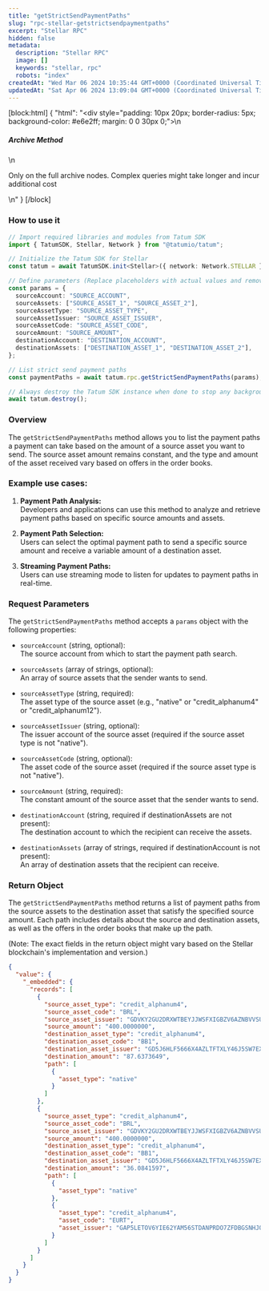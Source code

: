 ```yaml
---
title: "getStrictSendPaymentPaths"
slug: "rpc-stellar-getstrictsendpaymentpaths"
excerpt: "Stellar RPC"
hidden: false
metadata: 
  description: "Stellar RPC"
  image: []
  keywords: "stellar, rpc"
  robots: "index"
createdAt: "Wed Mar 06 2024 10:35:44 GMT+0000 (Coordinated Universal Time)"
updatedAt: "Sat Apr 06 2024 13:09:04 GMT+0000 (Coordinated Universal Time)"
---
```

[block:html]
{
  "html": "<div style=\"padding: 10px 20px; border-radius: 5px; background-color: #e6e2ff; margin: 0 0 30px 0;\">\n  <h5>Archive Method</h5>\n  <p>Only on the full archive nodes. Complex queries might take longer and incur additional cost</p>\n</div>"
}
[/block]


### How to use it

```typescript
// Import required libraries and modules from Tatum SDK
import { TatumSDK, Stellar, Network } from "@tatumio/tatum";

// Initialize the Tatum SDK for Stellar
const tatum = await TatumSDK.init<Stellar>({ network: Network.STELLAR });

// Define parameters (Replace placeholders with actual values and remove redundant)
const params = {
  sourceAccount: "SOURCE_ACCOUNT",
  sourceAssets: ["SOURCE_ASSET_1", "SOURCE_ASSET_2"],
  sourceAssetType: "SOURCE_ASSET_TYPE",
  sourceAssetIssuer: "SOURCE_ASSET_ISSUER",
  sourceAssetCode: "SOURCE_ASSET_CODE",
  sourceAmount: "SOURCE_AMOUNT",
  destinationAccount: "DESTINATION_ACCOUNT",
  destinationAssets: ["DESTINATION_ASSET_1", "DESTINATION_ASSET_2"],
};

// List strict send payment paths
const paymentPaths = await tatum.rpc.getStrictSendPaymentPaths(params);

// Always destroy the Tatum SDK instance when done to stop any background processes
await tatum.destroy();
```

### Overview

The `getStrictSendPaymentPaths` method allows you to list the payment paths a payment can take based on the amount of a source asset you want to send. The source asset amount remains constant, and the type and amount of the asset received vary based on offers in the order books.

### Example use cases:

1. **Payment Path Analysis:**  
   Developers and applications can use this method to analyze and retrieve payment paths based on specific source amounts and assets.

2. **Payment Path Selection:**  
   Users can select the optimal payment path to send a specific source amount and receive a variable amount of a destination asset.

3. **Streaming Payment Paths:**  
   Users can use streaming mode to listen for updates to payment paths in real-time.

### Request Parameters

The `getStrictSendPaymentPaths` method accepts a `params` object with the following properties:

- `sourceAccount` (string, optional):  
  The source account from which to start the payment path search.

- `sourceAssets` (array of strings, optional):  
  An array of source assets that the sender wants to send.

- `sourceAssetType` (string, required):  
  The asset type of the source asset (e.g., "native" or "credit_alphanum4" or "credit_alphanum12").

- `sourceAssetIssuer` (string, optional):  
  The issuer account of the source asset (required if the source asset type is not "native").

- `sourceAssetCode` (string, optional):  
  The asset code of the source asset (required if the source asset type is not "native").

- `sourceAmount` (string, required):  
  The constant amount of the source asset that the sender wants to send.

- `destinationAccount` (string, required if destinationAssets are not present):  
  The destination account to which the recipient can receive the assets.

- `destinationAssets` (array of strings, required if destinationAccount is not present):  
  An array of destination assets that the recipient can receive.

### Return Object

The `getStrictSendPaymentPaths` method returns a list of payment paths from the source assets to the destination asset that satisfy the specified source amount. Each path includes details about the source and destination assets, as well as the offers in the order books that make up the path.

(Note: The exact fields in the return object might vary based on the Stellar blockchain's implementation and version.)

```json
{
  "value": {
    "_embedded": {
      "records": [
        {
          "source_asset_type": "credit_alphanum4",
          "source_asset_code": "BRL",
          "source_asset_issuer": "GDVKY2GU2DRXWTBEYJJWSFXIGBZV6AZNBVVSUHEPZI54LIS6BA7DVVSP",
          "source_amount": "400.0000000",
          "destination_asset_type": "credit_alphanum4",
          "destination_asset_code": "BB1",
          "destination_asset_issuer": "GD5J6HLF5666X4AZLTFTXLY46J5SW7EXRKBLEYPJP33S33MXZGV6CWFN",
          "destination_amount": "87.6373649",
          "path": [
            {
              "asset_type": "native"
            }
          ]
        },
        {
          "source_asset_type": "credit_alphanum4",
          "source_asset_code": "BRL",
          "source_asset_issuer": "GDVKY2GU2DRXWTBEYJJWSFXIGBZV6AZNBVVSUHEPZI54LIS6BA7DVVSP",
          "source_amount": "400.0000000",
          "destination_asset_type": "credit_alphanum4",
          "destination_asset_code": "BB1",
          "destination_asset_issuer": "GD5J6HLF5666X4AZLTFTXLY46J5SW7EXRKBLEYPJP33S33MXZGV6CWFN",
          "destination_amount": "36.0841597",
          "path": [
            {
              "asset_type": "native"
            },
            {
              "asset_type": "credit_alphanum4",
              "asset_code": "EURT",
              "asset_issuer": "GAP5LETOV6YIE62YAM56STDANPRDO7ZFDBGSNHJQIYGGKSMOZAHOOS2S"
            }
          ]
        }
      ]
    }
  }
}
```
